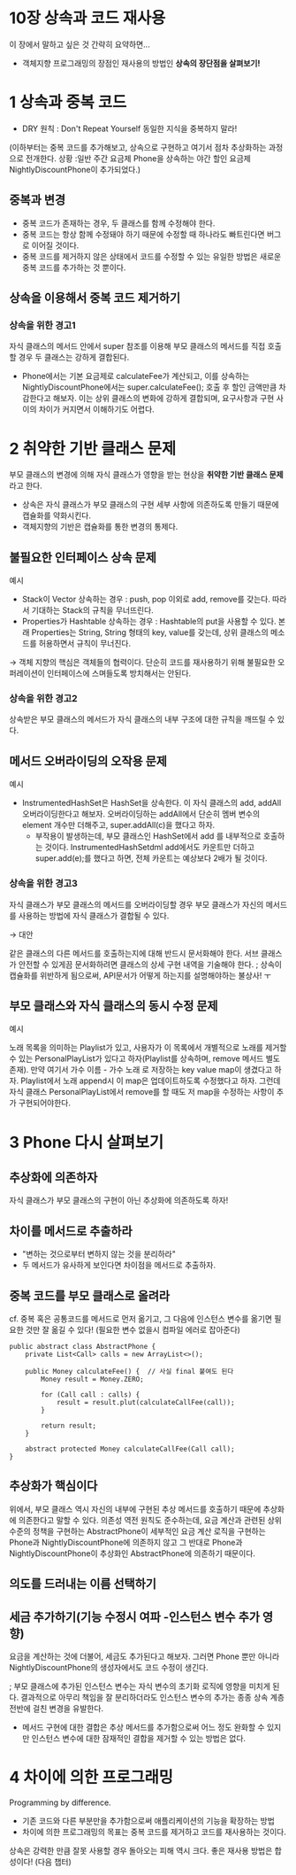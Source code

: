 # 10장 상속과 코드 재사용

이 장에서 말하고 싶은 것 간략히 요약하면...

- 객체지향 프로그래밍의 장점인 재사용의 방법인 **상속의 장단점을 살펴보기!**

# 1 상속과 중복 코드

- DRY 원칙 : Don't Repeat Yourself
동일한 지식을 중복하지 말라!

(이하부터는 중복 코드를 추가해보고, 상속으로 구현하고 여기서 점차 추상화하는 과정으로 전개한다.
상황 :일반 주간 요금제 Phone을 상속하는 야간 할인 요금제 NightlyDiscountPhone이 추가되었다.)

## 중복과 변경

- 중복 코드가 존재하는 경우, 두 클래스를 함께 수정해야 한다.
- 중복 코드는 항상 함께 수정돼야 하기 때문에 수정할 때 하나라도 빠트린다면 버그로 이어질 것이다.
- 중복 코드를 제거하지 않은 상태에서 코드를 수정할 수 있는 유일한 방법은 새로운 중복 코드를 추가하는 것 뿐이다.

## 상속을 이용해서 중복 코드 제거하기

### 상속을 위한 경고1

자식 클래스의 메서드 안에서 super 참조를 이용해 부모 클래스의 메서드를 직접 호출할 경우 두 클래스는 강하게 결합된다.

- Phone에서는 기본 요금제로 calculateFee가 계산되고, 이를 상속하는 NightlyDiscountPhone에서는 super.calculateFee(); 호출 후 할인 금액만큼 차감한다고 해보자. 이는 상위 클래스의 변화에 강하게 결합되며, 요구사항과 구현 사이의 차이가 커지면서 이해하기도 어렵다.

# 2 취약한 기반 클래스 문제

부모 클래스의 변경에 의해 자식 클래스가 영향을 받는 현상을 **취약한 기반 클래스 문제** 라고 한다.

- 상속은 자식 클래스가 부모 클래스의 구현 세부 사항에 의존하도록 만들기 때문에 캡슐화를 약화시킨다.
- 객체지향의 기반은 캡슐화를 통한 변경의 통제다.

## 불필요한 인터페이스 상속 문제

예시

- Stack이 Vector 상속하는 경우 : push, pop 이외로 add, remove를 갖는다. 따라서 기대하는 Stack의 규칙을 무너뜨린다.
- Properties가 Hashtable 상속하는 경우 : Hashtable의 put을 사용할 수 있다. 본래 Properties는 String, String 형태의 key, value를 갖는데, 상위 클래스의 메소드를 허용하면서 규칙이 무너진다.

→ 객체 지향의 핵심은 객체들의 협력이다. 단순히 코드를 재사용하기 위해 불필요한 오퍼레이션이 인터페이스에 스며들도록 방치해서는 안된다.

### 상속을 위한 경고2

상속받은 부모 클래스의 메서드가 자식 클래스의 내부 구조에 대한 규칙을 깨뜨릴 수 있다.

## 메서드 오버라이딩의 오작용 문제

예시

- InstrumentedHashSet은 HashSet을 상속한다. 이 자식 클래스의 add, addAll 오버라이딩한다고 해보자. 오버라이딩하는 addAll에서 단순히 멤버 변수의 element 개수만 더해주고, super.addAll(c)을 했다고 하자.
    - 부작용이 발생하는데, 부모 클래스인 HashSet에서 add 를 내부적으로 호출하는 것이다.
    InstrumentedHashSetdml add에서도 카운트만 더하고 super.add(e);를 했다고 하면, 전체 카운트는 예상보다 2배가 될 것이다.

### 상속을 위한 경고3

자식 클래스가 부모 클래스의 메서드를 오버라이딩할 경우 부모 클래스가 자신의 메서드를 사용하는 방법에 자식 클래스가 결합될 수 있다.

→ 대안

같은 클래스의 다른 메서드를 호출하는지에 대해 반드시 문서화해야 한다. 서브 클래스가 안전할 수 있게끔 문서화하려면 클래스의 상세 구현 내역을 기술해야 한다. 
; 상속이 캡슐화를 위반하게 됨으로써, API문서가 어떻게 하는지를 설명해야하는 불상사! ㅜ

## 부모 클래스와 자식 클래스의 동시 수정 문제

예시

노래 목록을 의미하는 Playlist가 있고, 사용자가 이 목록에서 개별적으로 노래를 제거할 수 있는 PersonalPlayList가 있다고 하자(Playlist를 상속하며, remove 메서드 별도 존재). 만약 여기서 가수 이름 - 가수 노래 로 저장하는 key value map이 생겼다고 하자. Playlist에서 노래 append시 이 map은 업데이트하도록 수정했다고 하자. 그런데 자식 클래스 PersonalPlayList에서 remove를 할 때도 저 map을 수정하는 사항이 추가 구현되어야한다.

# 3 Phone 다시 살펴보기

## 추상화에 의존하자

자식 클래스가 부모 클래스의 구현이 아닌 추상화에 의존하도록 하자!

## 차이를 메서드로 추출하라

- "변하는 것으로부터 변하지 않는 것을 분리하라"
- 두 메서드가 유사하게 보인다면 차이점을 메서드로 추출하자.

## 중복 코드를 부모 클래스로 올려라

cf. 중복 혹은 공통코드를 메서드로 먼저 옮기고, 그 다음에 인스턴스 변수를 옮기면 필요한 것만 잘 옮길 수 있다!
(필요한 변수 없을시 컴파일 에러로 잡아준다)

    public abstract class AbstractPhone {
    	private List<Call> calls = new ArrayList<>();
    
    	public Money calculateFee() {  // 사실 final 붙여도 된다
    		Money result = Money.ZERO;
    
    		for (Call call : calls) {
    			result = result.plut(calculateCallFee(call));
    		}
    
    		return result;
    	}
    
    	abstract protected Money calculateCallFee(Call call);
    }

## 추상화가 핵심이다

위에서, 부모 클래스 역시 자신의 내부에 구현된 추상 메서드를 호출하기 때문에 추상화에 의존한다고 말할 수 있다. 의존성 역전 원칙도 준수하는데, 요금 계산과 관련된 상위 수준의 정책을 구현하는 AbstractPhone이 세부적인 요금 계산 로직을 구현하는 Phone과 NightlyDiscountPhone에 의존하지 않고 그 반대로 Phone과 NightlyDiscountPhone이 추상화인 AbstractPhone에 의존하기 때문이다.

## 의도를 드러내는 이름 선택하기

## 세금 추가하기(기능 수정시 여파 -인스턴스 변수 추가 영향)

요금을 계산하는 것에 더불어, 세금도 추가된다고 해보자. 그러면 Phone 뿐만 아니라 NightlyDiscountPhone의 생성자에서도 코드 수정이 생긴다.

; 부모 클래스에 추가된 인스턴스 변수는 자식 변수의 초기화 로직에 영향을 미치게 된다. 결과적으로 아무리 책임을 잘 분리하더라도 인스턴스 변수의 추가는 종종 상속 계층 전반에 걸친 변경을 유발한다.

- 메서드 구현에 대한 결합은 추상 메서드를 추가함으로써 어느 정도 완화할 수 있지만 인스턴스 변수에 대한 잠재적인 결합을 제거할 수 있는 방법은 없다.

# 4 차이에 의한 프로그래밍

Programming by difference.

- 기존 코드와 다른 부분만을 추가함으로써 애플리케이션의 기능을 확장하는 방법
- 차이에 의한 프로그래밍의 목표는 중복 코드를 제거하고 코드를 재사용하는 것이다.

상속은 강력한 만큼 잘못 사용할 경우 돌아오는 피해 역시 크다. 좋은 재사용 방법은 합성이다! (다음 챕터)